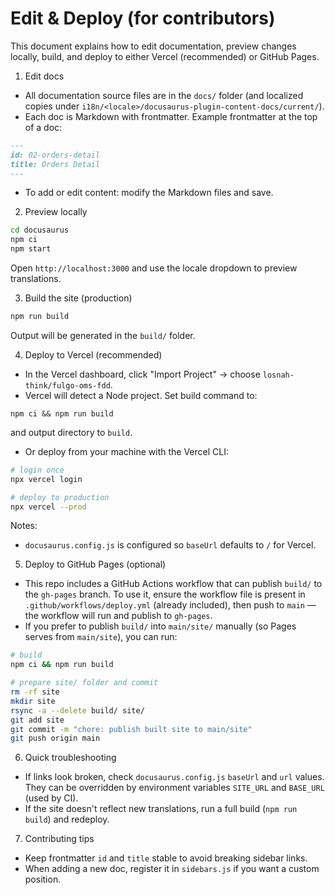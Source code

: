 Edit & Deploy (for contributors)
================================

This document explains how to edit documentation, preview changes locally, build, and deploy to either Vercel (recommended) or GitHub Pages.

1) Edit docs

- All documentation source files are in the `docs/` folder (and localized copies under `i18n/<locale>/docusaurus-plugin-content-docs/current/`).
- Each doc is Markdown with frontmatter. Example frontmatter at the top of a doc:

```md
---
id: 02-orders-detail
title: Orders Detail
---
```

- To add or edit content: modify the Markdown files and save.

2) Preview locally

```bash
cd docusaurus
npm ci
npm start
```

Open `http://localhost:3000` and use the locale dropdown to preview translations.

3) Build the site (production)

```bash
npm run build
```

Output will be generated in the `build/` folder.

4) Deploy to Vercel (recommended)

- In the Vercel dashboard, click "Import Project" → choose `losnah-think/fulgo-oms-fdd`.
- Vercel will detect a Node project. Set build command to:

```
npm ci && npm run build
```

and output directory to `build`.

- Or deploy from your machine with the Vercel CLI:

```bash
# login once
npx vercel login

# deploy to production
npx vercel --prod
```

Notes:
- `docusaurus.config.js` is configured so `baseUrl` defaults to `/` for Vercel.

5) Deploy to GitHub Pages (optional)

- This repo includes a GitHub Actions workflow that can publish `build/` to the `gh-pages` branch. To use it, ensure the workflow file is present in `.github/workflows/deploy.yml` (already included), then push to `main` — the workflow will run and publish to `gh-pages`.
- If you prefer to publish `build/` into `main/site/` manually (so Pages serves from `main/site`), you can run:

```bash
# build
npm ci && npm run build

# prepare site/ folder and commit
rm -rf site
mkdir site
rsync -a --delete build/ site/
git add site
git commit -m "chore: publish built site to main/site"
git push origin main
```

6) Quick troubleshooting

- If links look broken, check `docusaurus.config.js` `baseUrl` and `url` values. They can be overridden by environment variables `SITE_URL` and `BASE_URL` (used by CI).
- If the site doesn't reflect new translations, run a full build (`npm run build`) and redeploy.

7) Contributing tips

- Keep frontmatter `id` and `title` stable to avoid breaking sidebar links.
- When adding a new doc, register it in `sidebars.js` if you want a custom position.
